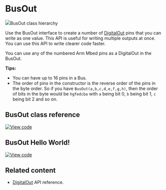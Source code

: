 # BusOut

<span class="images">![](https://os.mbed.com/docs/v5.9/mbed-os-api-doxy/classmbed_1_1_bus_out.png)<span>BusOut class hierarchy</span></span>

Use the BusOut interface to create a number of [DigitalOut](digitalout.html) pins that you can write as one value. This API is useful for writing multiple outputs at once. You can use this API to write clearer code faster.

You can use any of the numbered Arm Mbed pins as a DigitalOut in the BusOut.

**Tips:**

- You can have up to 16 pins in a Bus.
- The order of pins in the constructor is the reverse order of the pins in the byte order. So if you have `BusOut(a,b,c,d,e,f,g,h)`, then the order of bits in the byte would be `hgfedcba` with `a` being bit 0, `b` being bit 1, `c` being bit 2 and so on.

## BusOut class reference

[![View code](https://www.mbed.com/embed/?type=library)](http://os.mbed.com/docs/v5.9/mbed-os-api-doxy/classmbed_1_1_bus_out.html)

## BusOut Hello World!

[![View code](https://www.mbed.com/embed/?url=https://os.mbed.com/teams/mbed_example/code/BusOut_HelloWorld/)](https://os.mbed.com/teams/mbed_example/code/BusOut_HelloWorld/file/6337070122f8/main.cpp)

## Related content

- [DigitalOut](digitalout.html) API reference.
